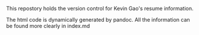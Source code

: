 This repostory holds the version control for Kevin Gao's resume information.

The html code is dynamically generated by pandoc. All the information can be found more clearly in index.md
